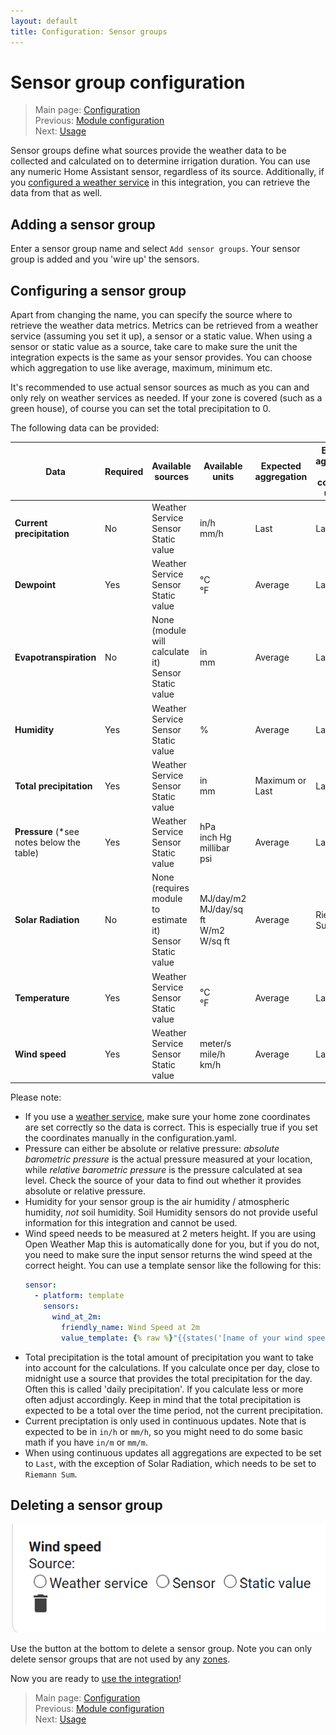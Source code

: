 ```yaml
---
layout: default
title: Configuration: Sensor groups
---
```

# Sensor group configuration

> Main page: [Configuration](configuration.md)<br/>
> Previous: [Module configuration](configuration-modules.md)<br/>
> Next: [Usage](usage.md)

Sensor groups define what sources provide the weather data to be collected and calculated on to determine irrigation duration. You can use any numeric Home Assistant sensor, regardless of its source. Additionally, if you [configured a weather service](installation-weatherservice.md) in this integration, you can retrieve the data from that as well.

## Adding a sensor group
Enter a sensor group name and select `Add sensor groups`. Your sensor group is added and you 'wire up' the sensors.

## Configuring a sensor group
Apart from changing the name, you can specify the source where to retrieve the weather data metrics. Metrics can be retrieved from a weather service (assuming you set it up), a sensor or a static value. When using a sensor or static value as a source, take care to make sure the unit the integration expects is the same as your sensor provides. You can choose which aggregation to use like average, maximum, minimum etc.

It's recommended to use actual sensor sources as much as you can and only rely on weather services as needed. If your zone is covered (such as a green house), of course you can set the total precipitation to 0.

The following data can be provided:

| Data | Required | Available sources | Available units | Expected aggregation | Expected aggregation for continuous updates |
|---|---|---|---|--|--|
|**Current precipitation**|No|Weather Service<br/>Sensor<br/>Static value|in/h<br/>mm/h|Last|Last|
|**Dewpoint**|Yes|Weather Service<br/>Sensor<br/>Static value|°C<br/>°F|Average|Last|
|**Evapotranspiration**|No|None (module will calculate it)<br/>Sensor<br/>Static value|in<br/>mm|Average|Last|
|**Humidity**|Yes|Weather Service<br/>Sensor<br/>Static value|%|Average|Last|
|**Total precipitation**|Yes|Weather Service<br/>Sensor<br/>Static value|in<br/>mm|Maximum or Last|Last|
|**Pressure** (*see notes below the table)|Yes|Weather Service<br/>Sensor<br/>Static value|hPa<br/>inch Hg<br/>millibar<br/>psi|Average|Last|
|**Solar Radiation**|No|None (requires module to estimate it)<br/>Sensor<br/>Static value|MJ/day/m2<br/>MJ/day/sq ft<br/>W/m2<br/>W/sq ft|Average|Riemann Sum|
|**Temperature**|Yes|Weather Service<br/>Sensor<br/>Static value|°C<br/>°F|Average|Last|
|**Wind speed**|Yes|Weather Service<br/>Sensor<br/>Static value|meter/s<br/>mile/h<br/>km/h|Average|Last|

Please note:
- If you use a [weather service](installation-weatherservice.md), make sure your home zone coordinates are set correctly so the data is correct. This is especially true if you set the coordinates manually in the configuration.yaml.
- Pressure can either be absolute or relative pressure: _absolute barometric pressure_ is the actual pressure measured at your location, while _relative barometric pressure_ is the pressure calculated at sea level. Check the source of your data to find out whether it provides absolute or relative pressure.
- Humidity for your sensor group is the air humidity / atmospheric humidity, _not_ soil humidity. Soil Humidity sensors do not provide useful information for this integration and cannot be used.
- Wind speed needs to be measured at 2 meters height. If you are using Open Weather Map this is automatically done for you, but if you do not, you need to make sure the input sensor returns the wind speed at the correct height. You can use a template sensor like the following for this:
   ```yaml
   sensor:
     - platform: template
       sensors:
         wind_at_2m:
           friendly_name: Wind Speed at 2m
           value_template: {% raw %}"{{states('[name of your wind speed sensor (WSmeasured)]')|float()*(4.87/log((67.8*[height the wind speed was measured on in meters (H)])-5.42))}}"{% endraw %}
   ```
- Total precipitation is the total amount of precipitation you want to take into account for the calculations. If you calculate once per day, close to midnight use a source that provides the total precipitation for the day. Often this is called 'daily precipitation'. If you calculate less or more often adjust accordingly. Keep in mind that the total precipitation is expected to be a total over the time period, not the current precipitation.
- Current preciptation is only used in continuous updates. Note that is expected to be in `in/h` or `mm/h`, so you might need to do some basic math if you have `in/m` or `mm/m`.
- When using continuous updates all aggregations are expected to be set to `Last`, with the exception of Solar Radiation, which needs to be set to `Riemann Sum`.

## Deleting a sensor group
![](assets/images/configuration-sensor-groups-1.png)

Use the button at the bottom to delete a sensor group. Note you can only delete sensor groups that are not used by any [zones](configuration-zones.md).



Now you are ready to [use the integration](usage.md)!
> Main page: [Configuration](configuration.md)<br/>
> Previous: [Module configuration](configuration-modules.md)<br>
> Next: [Usage](usage.md)
